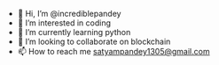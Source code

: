 - 👋 Hi, I’m @incrediblepandey
- 👀 I’m interested in coding
- 🌱 I’m currently learning python
- 💞️ I’m looking to collaborate on blockchain
- 📫 How to reach me satyampandey1305@gmail.com

<!---
incrediblepandey/incrediblepandey is a ✨ special ✨ repository because its `README.md` (this file) appears on your GitHub profile.
You can click the Preview link to take a look at your changes.
--->
